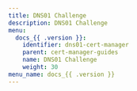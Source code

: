 ```yaml
---
title: DNS01 Challenge
description: DNS01 Challenge
menu:
  docs_{{ .version }}:
    identifier: dns01-cert-manager
    parent: cert-manager-guides
    name: DNS01 Challenge
    weight: 30
menu_name: docs_{{ .version }}
---
```

